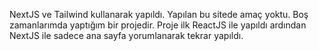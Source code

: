NextJS ve Tailwind kullanarak yapıldı. Yapılan bu sitede amaç yoktu. Boş zamanlarımda yaptığım bir projedir. 
Proje ilk ReactJS ile yapıldı ardından NextJS ile sadece ana sayfa yorumlanarak tekrar yapıldı.
